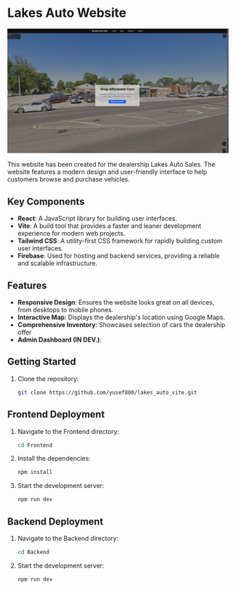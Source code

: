 # Lakes Auto Website

![Site Demo](./Frontend/public/Site_demo.png)

This website has been created for the dealership Lakes Auto Sales. The website features a modern design and user-friendly interface to help customers browse and purchase vehicles.

## Key Components

- **React**: A JavaScript library for building user interfaces.
- **Vite**: A build tool that provides a faster and leaner development experience for modern web projects.
- **Tailwind CSS**: A utility-first CSS framework for rapidly building custom user interfaces.
- **Firebase**: Used for hosting and backend services, providing a reliable and scalable infrastructure.

## Features

- **Responsive Design**: Ensures the website looks great on all devices, from desktops to mobile phones.
- **Interactive Map**: Displays the dealership's location using Google Maps.
- **Comprehensive Inventory**: Showcases selection of cars the dealership offer
- **Admin Dashboard (IN DEV.)**: 

## Getting Started

1. Clone the repository:
    ```bash
    git clone https://github.com/yusef800/lakes_auto_vite.git
    ```

## Frontend Deployment

1. Navigate to the Frontend directory:
    ```bash
    cd Frontend
    ``` 

2. Install the dependencies:
    ```bash
    npm install
    ```

3. Start the development server:
    ```bash
    npm run dev
    ```

## Backend Deployment

1. Navigate to the Backend directory:
    ```bash
    cd Backend
    ``` 

2. Start the development server:
    ```bash
    npm run dev
    ```



